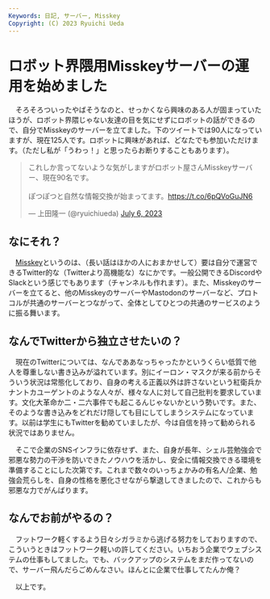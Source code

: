 ```yaml
---
Keywords: 日記, サーバー, Misskey
Copyright: (C) 2023 Ryuichi Ueda
---
```


# ロボット界隈用Misskeyサーバーの運用を始めました

　そろそろついったやばそうなのと、せっかくなら興味のある人が固まっていたほうが、ロボット界隈じゃない友達の目を気にせずにロボットの話ができるので、自分でMisskeyのサーバーを立てました。下のツイートでは90人になっていますが、現在125人です。ロボットに興味があれば、どなたでも参加いただけます。（ただし私が「うわっ！」と思ったらお断りすることもあります）。

<blockquote class="twitter-tweet" data-partner="tweetdeck"><p lang="ja" dir="ltr">これしか言ってないような気がしますがロボット屋さんMisskeyサーバー、現在90名です。<br><br>ぽつぽつと自然な情報交換が始まってます。<a href="https://t.co/6pQVoGuJN6">https://t.co/6pQVoGuJN6</a></p>&mdash; 上田隆一 (@ryuichiueda) <a href="https://twitter.com/ryuichiueda/status/1676934670154629120?ref_src=twsrc%5Etfw">July 6, 2023</a></blockquote>
<script async src="https://platform.twitter.com/widgets.js" charset="utf-8"></script>

## なにそれ？

　[Misskey](https://github.com/misskey-dev/misskey)というのは、（長い話はほかの人におまかせして）要は自分で運営できるTwitter的な（Twitterより高機能な）なにかです。一般公開できるDiscordやSlackという感じでもあります（チャンネルも作れます）。また、Misskeyのサーバーを立てると、他のMisskeyのサーバーやMastodonのサーバーなど、プロトコルが共通のサーバーとつながって、全体としてひとつの共通のサービスのように振る舞います。

## なんでTwitterから独立させたいの？

　現在のTwitterについては、なんでああなっちゃったかというくらい低質で他人を尊重しない書き込みが溢れています。別にイーロン・マスクが来る前からそういう状況は常態化しており、自身の考える正義以外は許さないという紅衛兵かナントカユーゲントのような人々が、様々な人に対して自己批判を要求しています。文化大革命か二・二六事件でも起こるんじゃないかという勢いです。また、そのような書き込みをどれだけ隠しても目にしてしまうシステムになっています。以前は学生にもTwitterを勧めていましたが、今は自信を持って勧められる状況ではありません。

　そこで企業のSNSインフラに依存せず、また、自身が長年、シェル芸勉強会で邪悪な勢力の干渉を防いできたノウハウを活かし、安全に情報交換できる環境を準備することにした次第です。これまで数々のいっちょかみの有名人/企業、勉強会荒らしを、自身の性格を悪化させながら撃退してきましたので、これからも邪悪な力でがんばります。

## なんでお前がやるの？

　フットワーク軽くするよう日々シガラミから逃げる努力をしておりますので、こういうときはフットワーク軽いの許してください。いちおう企業でウェブシステムの仕事もしてました。でも、バックアップのシステムをまだ作ってないので、サーバー飛んだらごめんなさい。ほんとに企業で仕事してたんか俺？


　以上です。
